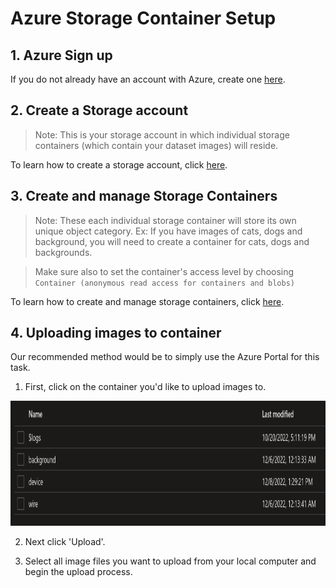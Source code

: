 # **Azure Storage Container Setup**
## **1. Azure Sign up**
If you do not already have an account with Azure, create one [here](https://azure.microsoft.com/en-us/).
## **2. Create a Storage account**
> Note: This is your storage account in which individual storage containers (which contain your dataset images) will reside.

To learn how to create a storage account, click [here](https://learn.microsoft.com/en-us/azure/storage/common/storage-account-create?toc=/azure/storage/blobs/toc.json&bc=/azure/storage/blobs/breadcrumb/toc.json).
## **3. Create and manage Storage Containers**
> Note: These each individual storage container will store its own unique object category. Ex: If you have images of cats, dogs and background, you will need to create a container for cats, dogs and backgrounds.

> Make sure also to set the container's access level by choosing `Container (anonymous read access for containers and blobs)`

To learn how to create and manage storage containers, click [here](https://learn.microsoft.com/en-us/azure/storage/blobs/blob-containers-portal).
## **4. Uploading images to container**
Our recommended method would be to simply use the Azure Portal for this task.

1. First, click on the container you'd like to upload images to.

<p align="center">
  <img src="https://github.com/RMDLO/COCOpen-OpenCV/blob/976083972a07d0fecb5fe4c5c0e6d16d73c7df46/docs/images/storage_containers_image.png?raw=true" width="700" height="200" title="Storage Containers Image">
</p>

2. Next click 'Upload'.

3. Select all image files you want to upload from your local computer and begin the upload process.
